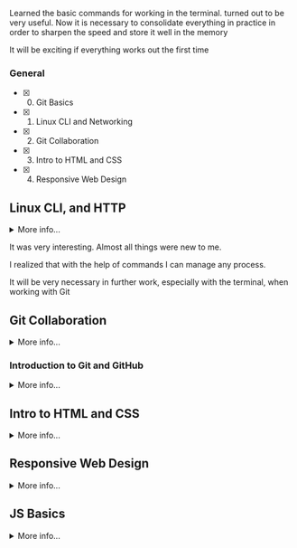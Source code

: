 Learned the basic commands for working in the terminal. turned out to be very useful. Now it is necessary to consolidate everything in practice in order to sharpen the speed and store it well in the memory

It will be exciting if everything works out the first time

### General
- [x] 0. Git Basics
- [x] 1. Linux CLI and Networking
- [x] 2. Git Collaboration
- [x] 3. Intro to HTML and CSS
- [x] 4. Responsive Web Design 

## Linux CLI, and HTTP
<details><summary>More info...</summary>

![quiz-one](/task_linux_cli/Quiz-one.png)
![quiz-two](/task_linux_cli/Quiz-two.png)
![quiz-three](/task_linux_cli/Quiz-three.png)
![quiz-four](/task_linux_cli/Quiz-four.png)
</details>

It was very interesting. Almost all things were new to me.

I realized that with the help of commands I can manage any process.

It will be very necessary in further work, especially with the terminal, when working with Git

## Git Collaboration
<details><summary>More info...</summary>

![learn-git-1](./task_git_collaboration/learngit1.png)
![learn-git-2](./task_git_collaboration/learngit2.png)
</details>

### Introduction to Git and GitHub
<details><summary>More info...</summary>

![week1](./task_git_collaboration/week-one.png)
![week2](./task_git_collaboration/week-two.png)
![week3](./task_git_collaboration/week-three.png)
![week4](./task_git_collaboration/week-four.png)

On the Coursera course, it was interesting and intelligibly explained the theory, and it turned out to be well consolidated in practice, on the learngitbranching.com website
</details>

## Intro to HTML and CSS
<details><summary>More info...</summary>

![codeacademy](./task_html_css_intro/codeacademy.png)
![coursera-week1](./task_html_css_intro/coursera1.png)
![coursera-week2](./task_html_css_intro/coursera2.png)

I learned new things for myself working with <figure> and <figcaption> come in.

Refreshed knowledge about box-model, positioning

Better understood about Responsive design
</details>

## Responsive Web Design

<details><summary>More info...</summary>

![froggy](./task_responsive_web_design/froggy.png)
![grid_garden](./task_responsive_web_design/grid_garden.png)

Expanded skills in working with Flex-box

I learned how to work with Grid, it was new for me. I realized how convenient it is to use and how I can create beautiful designs with it

The lessons on the youtube channel are very useful, they explain everything in an accessible way. I want to put my knowledge into practice
</details>

## JS Basics
<details><summary>More info...</summary>

![coursera](./task_js_basics/coursera_js_basics.png)
![basic_js](./task_js_basics/basic_javascript.png)
![es6](./task_js_basics/es6.png)
![basic_data_structures](./task_js_basics/basic_data_structures.png)
![basic_algorithm](./task_js_basics/basic_algorithm.png)
![functional_programming](./task_js_basics/functional_programming.png)
![intermediate_algorithm](./task_js_basics/intermediate_algorithm.png)

1. Сoursera - The material is presented in an interesting way. I already knew most of the material, but I refreshed my memory
2. Basic JavaScript - was been really ease
3. ES6 Challenges - learned some new things
4. Basic Data Structures - very interesting tasks
5. Basic Algorithm Scripting - Learned how to use array and object methods
6. Functional Programming and Intermediate algorithm - It was not easy, I had to sit on tasks for a long time

</details>
